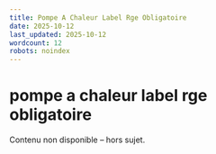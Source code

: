 ```yaml
---
title: Pompe A Chaleur Label Rge Obligatoire
date: 2025-10-12
last_updated: 2025-10-12
wordcount: 12
robots: noindex
---
```


# pompe a chaleur label rge obligatoire

Contenu non disponible – hors sujet.